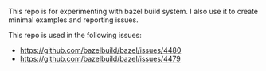 This repo is for experimenting with bazel build system.
I also use it to create minimal examples and reporting issues.

This repo is used in the following issues:

* https://github.com/bazelbuild/bazel/issues/4480
* https://github.com/bazelbuild/bazel/issues/4479
